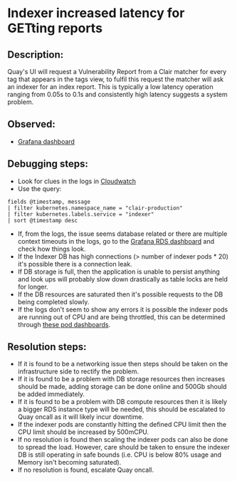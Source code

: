 # Indexer increased latency for GETting reports

## Description:
Quay's UI will request a Vulnerability Report from a Clair matcher for every tag that appears in the tags view, to fulfil this request the matcher will ask an indexer for an index report. This is typically a low latency operation ranging from 0.05s to 0.1s and consistently high latency suggests a system problem.

## Observed:
- [Grafana dashboard](https://grafana.app-sre.devshift.net/d/I1JBFlRnz/clair-v4?orgId=1&var-rate=1m&var-dbquantile=0.95&var-apiquantile=0.20&var-datasource=clairp01ue1-prometheus&viewPanel=7)

## Debugging steps:
- Look for clues in the logs in [Cloudwatch](logs.md)
- Use the query:
```
fields @timestamp, message
| filter kubernetes.namespace_name = "clair-production"
| filter kubernetes.labels.service = "indexer"
| sort @timestamp desc
```
- If, from the logs, the issue seems database related or there are multiple context timeouts in the logs, go to the [Grafana RDS dashboard](db_dashboards.md) and check how things look.
- If the Indexer DB has high connections (> number of indexer pods * 20) it's possible there is a connection leak.
- If DB storage is full, then the application is unable to persist anything and look ups will probably slow down drastically as table locks are held for longer.
- If the DB resources are saturated then it's possible requests to the DB being completed slowly.
- If the logs don't seem to show any errors it is possible the indexer pods are running out of CPU and are being throttled, this can be determined through [these pod dashboards](pod_dashboards.md).
## Resolution steps:
- If it is found to be a networking issue then steps should be taken on the infrastructure side to rectify the problem.
- If it is found to be a problem with DB storage resources then increases should be made, adding storage can be done online and 500Gb should be added immediately.
- If it is found to be a problem with DB compute resources then it is likely a bigger RDS instance type will be needed, this should be escalated to Quay oncall as it will likely incur downtime.
- If the indexer pods are constantly hitting the defined CPU limit then the CPU limit should be increased by 500mCPU.
- If no resolution is found then scaling the indexer pods can also be done to spread the load. However, care should be taken to ensure the indexer DB is still operating in safe bounds (i.e. CPU is below 80% usage and Memory isn't becoming saturated).
- If no resolution is found, escalate Quay oncall.
